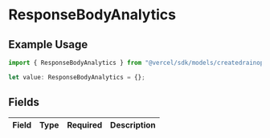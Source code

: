 # ResponseBodyAnalytics

## Example Usage

```typescript
import { ResponseBodyAnalytics } from "@vercel/sdk/models/createdrainop.js";

let value: ResponseBodyAnalytics = {};
```

## Fields

| Field       | Type        | Required    | Description |
| ----------- | ----------- | ----------- | ----------- |